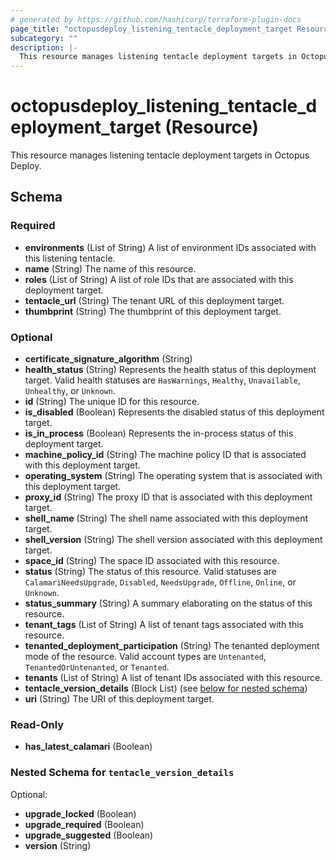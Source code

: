 ```yaml
---
# generated by https://github.com/hashicorp/terraform-plugin-docs
page_title: "octopusdeploy_listening_tentacle_deployment_target Resource - terraform-provider-octopusdeploy"
subcategory: ""
description: |-
  This resource manages listening tentacle deployment targets in Octopus Deploy.
---
```


# octopusdeploy_listening_tentacle_deployment_target (Resource)

This resource manages listening tentacle deployment targets in Octopus Deploy.



<!-- schema generated by tfplugindocs -->
## Schema

### Required

- **environments** (List of String) A list of environment IDs associated with this listening tentacle.
- **name** (String) The name of this resource.
- **roles** (List of String) A list of role IDs that are associated with this deployment target.
- **tentacle_url** (String) The tenant URL of this deployment target.
- **thumbprint** (String) The thumbprint of this deployment target.

### Optional

- **certificate_signature_algorithm** (String)
- **health_status** (String) Represents the health status of this deployment target. Valid health statuses are `HasWarnings`, `Healthy`, `Unavailable`, `Unhealthy`, or `Unknown`.
- **id** (String) The unique ID for this resource.
- **is_disabled** (Boolean) Represents the disabled status of this deployment target.
- **is_in_process** (Boolean) Represents the in-process status of this deployment target.
- **machine_policy_id** (String) The machine policy ID that is associated with this deployment target.
- **operating_system** (String) The operating system that is associated with this deployment target.
- **proxy_id** (String) The proxy ID that is associated with this deployment target.
- **shell_name** (String) The shell name associated with this deployment target.
- **shell_version** (String) The shell version associated with this deployment target.
- **space_id** (String) The space ID associated with this resource.
- **status** (String) The status of this resource. Valid statuses are `CalamariNeedsUpgrade`, `Disabled`, `NeedsUpgrade`, `Offline`, `Online`, or `Unknown`.
- **status_summary** (String) A summary elaborating on the status of this resource.
- **tenant_tags** (List of String) A list of tenant tags associated with this resource.
- **tenanted_deployment_participation** (String) The tenanted deployment mode of the resource. Valid account types are `Untenanted`, `TenantedOrUntenanted`, or `Tenanted`.
- **tenants** (List of String) A list of tenant IDs associated with this resource.
- **tentacle_version_details** (Block List) (see [below for nested schema](#nestedblock--tentacle_version_details))
- **uri** (String) The URI of this deployment target.

### Read-Only

- **has_latest_calamari** (Boolean)

<a id="nestedblock--tentacle_version_details"></a>
### Nested Schema for `tentacle_version_details`

Optional:

- **upgrade_locked** (Boolean)
- **upgrade_required** (Boolean)
- **upgrade_suggested** (Boolean)
- **version** (String)


